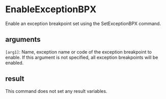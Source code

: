 # EnableExceptionBPX

Enable an exception breakpoint set using the SetExceptionBPX command.

## arguments

`[arg1]`: Name, exception name or code of the exception breakpoint to enable. If this argument is not specified, all exception breakpoints will be enabled.

## result

This command does not set any result variables.
